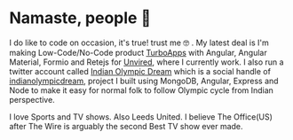 # Namaste, people :wave:

I do like to code on occasion, it's true! trust me :nerd_face: . My latest deal is I'm making Low-Code/No-Code product [TurboApps](https://store.sap.com/dcp/en/product/display-0000059950_live_v1/Turbo%20Forms%20-%20Mobile%20Forms%20&%20Data%20Collection%20App) with Angular, Angular Material, Formio and Retejs for [Unvired](https://unvired.com), where I currently work. I also run a twitter account called [Indian Olympic Dream](https://twitter.com/olympic_indian) which is a social handle of [indianolympicdream](https://github.com/agrawalankush/indianolympicdream),  project I built using MongoDB, Angular, Express and Node to make it easy for normal folk to follow Olympic cycle from Indian perspective. 

I love Sports and TV shows. Also Leeds United. I believe The Office(US) after The Wire is arguably the second Best TV show ever made.
<!--
![](thewire-all-in-the-game.gif)
-->

 
